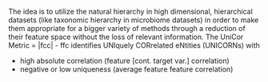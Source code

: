 The idea is to utilize the natural hierarchy in high dimensional, hierarchical datasets (like taxonomic hierarchy in microbiome datasets) in order to make them appropriate for a bigger variety of methods through a reduction of their feature space without the loss of relevant information.
The UniCor Metric 
= |fcc| - ffc
identifies UNIquely CORrelated eNtities (UNICORNs) with
- high absolute correlation (feature [cont. target var.] correlation)
- negative or low uniqueness (average feature feature correlation)

